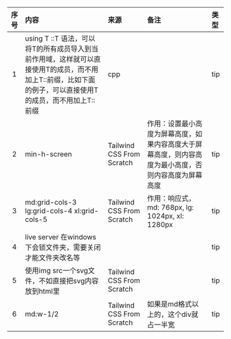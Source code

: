 | 序号 | 内容                                                                                      | 来源                        | 备注                                                 | 类型  |
|:--:|:----------------------------------------------------------------------------------------|:--------------------------|:---------------------------------------------------|:----|
| 1  | using T ::T 语法，可以将T的所有成员导入到当前作用域，这样就可以直接使用T的成员，而不用加上T::前缀，比如下面的例子，可以直接使用T的成员，而不用加上T::前缀 | cpp                       |                                                    | tip |
| 2  | min-h-screen                                                                            | Tailwind CSS From Scratch | 作用：设置最小高度为屏幕高度，如果内容高度大于屏幕高度，则内容高度为最小高度，否则内容高度为屏幕高度 | tip |
| 3  | md:grid-cols-3 lg:grid-cols-4 xl:grid-cols-5                                            | Tailwind CSS From Scratch | 作用：响应式，md: 768px, lg: 1024px, xl: 1280px           | tip |
| 4  | live server 在windows下会锁文件夹，需要关闭才能文件夹改名等                                                 |                           |                                                    | tip |
| 5  | 使用img src一个svg文件，不如直接把svg内容放到html里                                                      | Tailwind CSS From Scratch |                                                    | tip |
| 6  | md:w-1/2                                                                                | Tailwind CSS From Scratch | 如果是md格式以上的，这个div就占一半宽                              | tip |